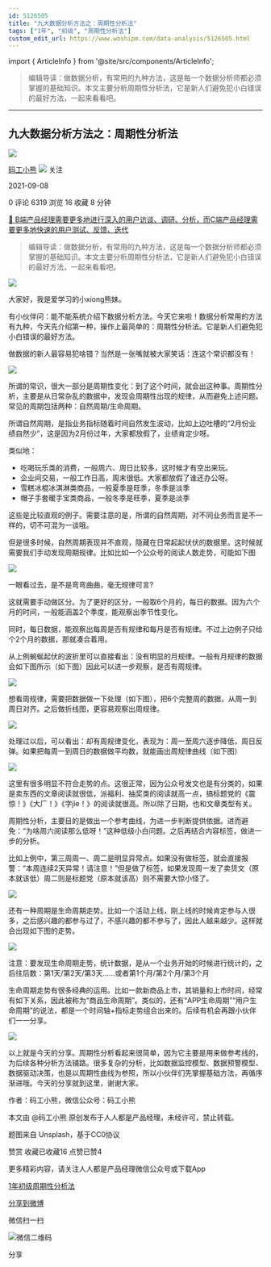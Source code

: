 ```yaml
---
id: 5126505
title: "九大数据分析方法之：周期性分析法"
tags: ["1年", "初级", "周期性分析法"]
custom_edit_url: https://www.woshipm.com/data-analysis/5126505.html
---
```

import { ArticleInfo } from '@site/src/components/ArticleInfo';

<ArticleInfo
    author="码工小熊"
    authorLink="https://www.woshipm.com/u/1285820"
    published="2021-09-08"
    views={6319}
    comments={0}
    collects={16}
/>

> 编辑导读：做数据分析，有常用的九种方法，这是每一个数据分析师都必须掌握的基础知识。本文主要分析周期性分析法，它是新人们避免犯小白错误的最好方法，一起来看看吧。

---

## 九大数据分析方法之：周期性分析法

[![](https://static.woshipm.com/APP_U_202106_20210620005424_1343.jpeg?imageView2/1/w/72/h/72/q/100)](https://www.woshipm.com/u/1285820)

[码工小熊](https://www.woshipm.com/u/1285820) ![](https://static.woshipm.com/tag/1101_1@2x.png) 关注

2021-09-08

0 评论 6319 浏览 16 收藏 8 分钟

[🔗 B端产品经理需要更多地进行深入的用户访谈、调研、分析，而C端产品经理需要更多地快速的用户测试、反馈、迭代](https://ke.qidianla.com/courses/bcpm)

> 编辑导读：做数据分析，有常用的九种方法，这是每一个数据分析师都必须掌握的基础知识。本文主要分析周期性分析法，它是新人们避免犯小白错误的最好方法，一起来看看吧。

![](https://image.woshipm.com/wp-files/2021/09/gUu9naRhX7WkR8BWU0VP.jpg)

大家好，我是爱学习的小xiong熊妹。

有小伙伴问：能不能系统介绍下数据分析方法。今天它来啦！数据分析常用的方法有九种，今天先介绍第一种，操作上最简单的：周期性分析法。它是新人们避免犯小白错误的最好方法。

做数据的新人最容易犯啥错？当然是一张嘴就被大家笑话：连这个常识都没有！

![](https://image.woshipm.com/wp-files/2021/09/xAy1TTaVF5EX83mPqN96.png)

所谓的常识，很大一部分是周期性变化：到了这个时间，就会出这种事。周期性分析，主要是从日常杂乱的数据中，发现会周期性出现的规律，从而避免上述问题。常见的周期包括两种：自然周期/生命周期。

所谓自然周期，是指业务指标随着时间自然发生波动，比如上边吐槽的“2月份业绩自然少”，这是因为2月份过年，大家都放假了，业绩肯定少呀。

类似地：

*   吃喝玩乐类的消费，一般周六、周日比较多，这时候才有空出来玩。
*   企业间交易，一般工作日高，周末很低。大家都放假了谁还办公呀。
*   雪糕冰棍冰淇淋类商品，一般夏季是旺季，冬季是淡季
*   帽子手套暖手宝类商品，一般冬季是旺季，夏季是淡季

这些是比较直观的例子。需要注意的是，所谓的自然周期，对不同业务而言是不一样的，切不可混为一谈哦。

但是很多时候，自然周期表现并不直观，隐藏在日常起起伏伏的数据里。这时候就需要我们手动发现周期规律。比如比如一个公众号的阅读人数走势，可能如下图

![](https://image.woshipm.com/wp-files/2021/09/Nht638AGxvRqvdohs9bi.png)

一眼看过去，是不是弯弯曲曲，毫无规律可言?

这就需要手动做区分。为了更好的区分，一般取6个月的，每日的数据。因为六个月的时间，一般能涵盖2个季度，能观察出季节性变化。

同时，每日数据，能观察出每周是否有规律和每月是否有规律。不过上边例子只给个2个月的数据，那就凑合着用。

从上例蜿蜒起伏的波折里可以直接看出：没有明显的月规律。一般有月规律的数据会如下图所示（如下图）因此可以进一步观察，是否有周规律。

![](https://image.woshipm.com/wp-files/2021/09/AZq3OyjCAyGTVANuhzHe.png)

想看周规律，需要把数据做一下处理（如下图），把6个完整周的数据，从周一到周日对齐。之后做折线图，更容易观察出周规律。

![](https://image.woshipm.com/wp-files/2021/09/G2SFtKwxATLWQE0d8cTE.png)

处理过以后，可以看出：却有周规律变化，表现为：周一至周六逐步降低，周日反弹。如果把每周一到周日的数据做平均数，就能画出周规律曲线（如下图）

![](https://image.woshipm.com/wp-files/2021/09/CjGNw6tNdBrL4N8Lp5Fk.png)

这里有很多明显不符合走势的点。这很正常，因为公众号发文也是有分类的，如果是卖东西的文章阅读就很低，派福利、抽奖类的阅读就高一点，搞标题党的《震惊！》《大厂！》《字jie！》的阅读就很高。所以除了日期，也和文章类型有关。

周期性分析，主要目的是做出一个参考曲线，为进一步判断提供依据。进而避免：“为啥周六阅读那么低呀！”这种低级小白问题。之后再结合内容标签，做进一步的分析。

比如上例中，第三周周一、周二是明显异常点。如果没有做标签，就会直接报警：“本周连续2天异常！请注意！”但是做了标签，如果发现周一发了卖货文（原本就该低）周二则是标题党（原本就该高）则不需要大惊小怪了。

![](https://image.woshipm.com/wp-files/2021/09/IPkuuYhgIUiai8gL1uU0.png)

还有一种周期是生命周期走势。比如一个活动上线，刚上线的时候肯定参与人很多，之后感兴趣的都参与过了，不感兴趣的都不参与了，因此人越来越少。这样就会出现如下图的走势。

![](https://image.woshipm.com/wp-files/2021/09/g6EgFQzCwVTbslADERYe.png)

注意：要发现生命周期走势，统计数据，是从一个业务开始的时候进行统计的，之后往后数：第1天/第2天/第3天……或者第1个月/第2个月/第3个月

生命周期走势有很多经典的运用。比如一款新商品上市，其销量和上市时间，经常有如下关系，因此被称为“商品生命周期”。类似的，还有“APP生命周期”“用户生命周期”的说法，都是一个时间轴+指标走势组合出来的。后续有机会再跟小伙伴们一一分享。

![](https://image.woshipm.com/wp-files/2021/09/StGtVTVdZ7JdKgddaG56.png)

以上就是今天的分享。周期性分析看起来很简单，因为它主要是用来做参考线的，为后续各种分析方法铺路。很多复杂的分析，比如数据监控模型、数据预警模型、数据驱动决策，也是以周期性曲线为参照，所以小伙伴们先掌握基础方法，再循序渐进哦。今天的分享就到这里，谢谢大家。

作者：码工小熊，微信公众号：码工小熊

本文由 @码工小熊 原创发布于人人都是产品经理，未经许可，禁止转载。

题图来自 Unsplash，基于CC0协议

赞赏 收藏已收藏16 点赞已赞4

更多精彩内容，请关注人人都是产品经理微信公众号或下载App

[1年](https://www.woshipm.com/tag/1%e5%b9%b4)[初级](https://www.woshipm.com/tag/%e5%88%9d%e7%ba%a7)[周期性分析法](https://www.woshipm.com/tag/%e5%91%a8%e6%9c%9f%e6%80%a7%e5%88%86%e6%9e%90%e6%b3%95)

[分享到微博](https://service.weibo.com/share/share.php?appkey=2775287854&title=九大数据分析方法之：周期性分析法&url=https://www.woshipm.com/data-analysis/5126505.html&pic=https://image.woshipm.com/wp-files/2021/09/gUu9naRhX7WkR8BWU0VP.jpg)

微信扫一扫

![微信二维码](https://api.pwmqr.com/qrcode/create/?url=https://www.woshipm.com/data-analysis/5126505.html)

分享